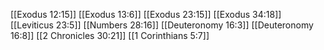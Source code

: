 [[Exodus 12:15]]
[[Exodus 13:6]]
[[Exodus 23:15]]
[[Exodus 34:18]]
[[Leviticus 23:5]]
[[Numbers 28:16]]
[[Deuteronomy 16:3]]
[[Deuteronomy 16:8]]
[[2 Chronicles 30:21]]
[[1 Corinthians 5:7]]
